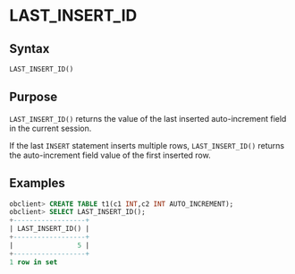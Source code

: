 # LAST_INSERT_ID

## Syntax

```sql
LAST_INSERT_ID()
```

## Purpose

`LAST_INSERT_ID()` returns the value of the last inserted auto-increment field in the current session.

If the last `INSERT` statement inserts multiple rows, `LAST_INSERT_ID()` returns the auto-increment field value of the first inserted row.

## Examples

```sql
obclient> CREATE TABLE t1(c1 INT,c2 INT AUTO_INCREMENT);
obclient> SELECT LAST_INSERT_ID();
+------------------+
| LAST_INSERT_ID() |
+------------------+
|                5 |
+------------------+
1 row in set
```
